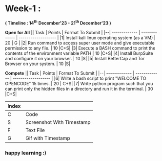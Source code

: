 
# Week-1 : 

**( Timeline : 14<sup>th</sup> December'23 - 21<sup>th</sup> December'23 )**

**Open for All**
|| Task		| Points	|	Format To Submit	|
|--| ------------- 	| -------------	|	-------------------		|
|1| Install kali linux operating system (as a VM) | 20  |	G	|
|2| Run command to access super user mode and give executable permission to any file. | 10  |C+S|
|3| Execute a BASH command to print the contents of the environment variable PATH  | 10  |C+S|
|4| Install BurpSuite and configure it on your browser.  | 10  |S|
|5| Install BetterCap and Tor Browser on your system. | 10 |S|

**Compete**
|| Task		| Points	|	Format To Submit	|
|--| ------------- 	| -------------	|	-------------------		|
|6| Write a bash script to print "WELCOME TO OPENCODE" 15 times. | 20 | C+S|
|7| Write python program such that you can print only the hidden files in a directory and run it in the terminal. | 30  |C+S|

| Index |            |
| ----- | ---------- |
| C     | Code       |
| S     | Screenshot With Timestamp |
| F     | Text File  |
| G     | Gif with Timestamp       |


### happy learning :)
